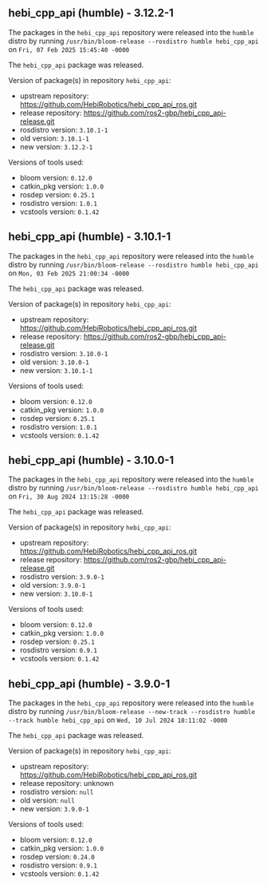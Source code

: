 ## hebi_cpp_api (humble) - 3.12.2-1

The packages in the `hebi_cpp_api` repository were released into the `humble` distro by running `/usr/bin/bloom-release --rosdistro humble hebi_cpp_api` on `Fri, 07 Feb 2025 15:45:40 -0000`

The `hebi_cpp_api` package was released.

Version of package(s) in repository `hebi_cpp_api`:

- upstream repository: https://github.com/HebiRobotics/hebi_cpp_api_ros.git
- release repository: https://github.com/ros2-gbp/hebi_cpp_api-release.git
- rosdistro version: `3.10.1-1`
- old version: `3.10.1-1`
- new version: `3.12.2-1`

Versions of tools used:

- bloom version: `0.12.0`
- catkin_pkg version: `1.0.0`
- rosdep version: `0.25.1`
- rosdistro version: `1.0.1`
- vcstools version: `0.1.42`


## hebi_cpp_api (humble) - 3.10.1-1

The packages in the `hebi_cpp_api` repository were released into the `humble` distro by running `/usr/bin/bloom-release --rosdistro humble hebi_cpp_api` on `Mon, 03 Feb 2025 21:00:34 -0000`

The `hebi_cpp_api` package was released.

Version of package(s) in repository `hebi_cpp_api`:

- upstream repository: https://github.com/HebiRobotics/hebi_cpp_api_ros.git
- release repository: https://github.com/ros2-gbp/hebi_cpp_api-release.git
- rosdistro version: `3.10.0-1`
- old version: `3.10.0-1`
- new version: `3.10.1-1`

Versions of tools used:

- bloom version: `0.12.0`
- catkin_pkg version: `1.0.0`
- rosdep version: `0.25.1`
- rosdistro version: `1.0.1`
- vcstools version: `0.1.42`


## hebi_cpp_api (humble) - 3.10.0-1

The packages in the `hebi_cpp_api` repository were released into the `humble` distro by running `/usr/bin/bloom-release --rosdistro humble hebi_cpp_api` on `Fri, 30 Aug 2024 13:15:28 -0000`

The `hebi_cpp_api` package was released.

Version of package(s) in repository `hebi_cpp_api`:

- upstream repository: https://github.com/HebiRobotics/hebi_cpp_api_ros.git
- release repository: https://github.com/ros2-gbp/hebi_cpp_api-release.git
- rosdistro version: `3.9.0-1`
- old version: `3.9.0-1`
- new version: `3.10.0-1`

Versions of tools used:

- bloom version: `0.12.0`
- catkin_pkg version: `1.0.0`
- rosdep version: `0.25.1`
- rosdistro version: `0.9.1`
- vcstools version: `0.1.42`


## hebi_cpp_api (humble) - 3.9.0-1

The packages in the `hebi_cpp_api` repository were released into the `humble` distro by running `/usr/bin/bloom-release --new-track --rosdistro humble --track humble hebi_cpp_api` on `Wed, 10 Jul 2024 18:11:02 -0000`

The `hebi_cpp_api` package was released.

Version of package(s) in repository `hebi_cpp_api`:

- upstream repository: https://github.com/HebiRobotics/hebi_cpp_api_ros.git
- release repository: unknown
- rosdistro version: `null`
- old version: `null`
- new version: `3.9.0-1`

Versions of tools used:

- bloom version: `0.12.0`
- catkin_pkg version: `1.0.0`
- rosdep version: `0.24.0`
- rosdistro version: `0.9.1`
- vcstools version: `0.1.42`


